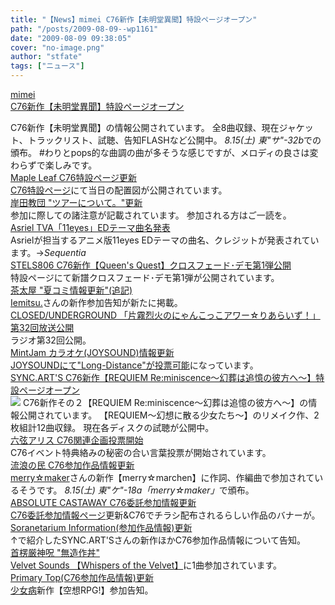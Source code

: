 ```yaml
---
title: "【News】mimei C76新作【未明堂異聞】特設ページオープン"
path: "/posts/2009-08-09--wp1161"
date: "2009-08-09 09:38:05"
cover: "no-image.png"
author: "stfate"
tags: ["ニュース"]
---
```


<style type="text/css">
<!--
p {white-space: pre-wrap};
-->
</style>

<a class="topics" href="http://totsu-kuni.net/" target="_blank">mimei C76新作【未明堂異聞】特設ページオープン</a>
<div class="news">C76新作【未明堂異聞】の情報公開されています。
全8曲収録、現在ジャケット、トラックリスト、試聴、告知FLASHなど公開中。
<em>8.15(土) 東"サ"-32b</em>での頒布。
#わりとpops的な曲調の曲が多そうな感じですが、メロディの良さは変わらずで楽しみです。</div>
<a class="topics" href="http://shimotsukin.com/" target="_blank">Maple Leaf C76特設ページ更新</a>
<div class="news"><a href="http://tieleaf.net/event/c76.html" target="_blank">C76特設ページ</a>にて当日の配置図が公開されています。</div>
<a class="topics" href="http://k-kyoudan.s61.xrea.com/" target="_blank">岸田教団 "ツアーについて。"更新</a>
<div class="news">参加に際しての諸注意が記載されています。
参加される方はご一読を。</div>
<a class="topics" href="http://www.mmv.co.jp/special/11eyes/" target="_blank">Asriel TVA「11eyes」EDテーマ曲名発表</a>
<div class="news">Asrielが担当するアニメ版11eyes EDテーマの曲名、クレジットが発表されています。→<em>Sequentia</em></div>
<a class="topics" href="http://www.stels806.com/" target="_blank">STELS806 C76新作【Queen's Quest】クロスフェード･デモ第1弾公開</a>
<div class="news">特設ページにて新譜クロスフェード･デモ第1弾が公開されています。</div>
<a class="topics" href="http://chata.moo.jp/" target="_blank">茶太屋 "夏コミ情報更新"(追記)</a>
<div class="news"><a href="http://iemitsu.net/" target="_blank">Iemitsu.</a>さんの新作参加告知が新たに掲載。</div>
<a class="topics" href="http://www.nyanhour.com/" target="_blank">CLOSED/UNDERGROUND 「片霧烈火のにゃんこっこアワー☆りあらいず！」第32回放送公開</a>
<div class="news">ラジオ第32回公開。</div>
<a class="topics" href="http://www.mintjam.net/mj/index.html" target="_blank">MintJam カラオケ(JOYSOUND)情報更新</a>
<div class="news"><a href="https://joysound.com/ex/utasuki/request/search.htm?searchKbnGet=2&searchKeyWordGet=MintJam&searchForm%3AsearchButton=1" target="_blank">JOYSOUNDにて"Long-Distance"が投票可能</a>になっています。</div>
<a class="topics" href="http://syncarts.jp/sp/sacd502324/index.html" target="_blank">SYNC.ART'S C76新作【REQUIEM Re:miniscence～幻葬は追憶の彼方へ～】特設ページオープン</a>
<div class="news"><a href="http://syncarts.jp/sp/sacd502324/index.html" target="_blank"><img src="http://syncarts.jp/sp/sacd502324/img/502324bn_l1.jpg"></a>
C76新作その２【REQUIEM Re:miniscence～幻葬は追憶の彼方へ～】の情報公開されています。
【REQUIEM～幻想に散る少女たち～】のリメイク作、2枚組計12曲収録。
現在各ディスクの試聴が公開中。</div>
<a class="topics" href="http://www.rokugen.net/" target="_blank">六弦アリス C76関連企画投票開始</a>
<div class="news">C76イベント特典絡みの秘密の合い言葉投票が開始されています。</div>
<a class="topics" href="http://www5.ocn.ne.jp/~rulotami/" target="_blank">流浪の民 C76参加作品情報更新</a>
<div class="news"><a href="http://merrymaker21.web.fc2.com/speclal.html" target="_blank">merry☆maker</a>さんの新作【merry☆marchen】に作詞、作編曲で参加されているそうです。
<em>8.15(土) 東"ケ"-18a「merry☆maker」</em>で頒布。</div>
<a class="topics" href="http://shule-aroon.sakura.ne.jp/" target="_blank">ABSOLUTE CASTAWAY C76委託参加情報更新</a>
<div class="news"><a href="http://shule-aroon.sakura.ne.jp/2009summer.html" target="_blank">C76委託参加情報ページ</a>更新&C76でチラシ配布されるらしい作品のバナーが。</div>
<a class="topics" href="http://soranetarium.com/" target="_blank">Soranetarium Information(参加作品情報)更新</a>
<div class="news">↑で紹介したSYNC.ART'Sさんの新作ほかC76参加作品情報について告知。</div>
<a class="topics" href="http://www.human-bbq.com/" target="_blank">首楞厳神呪 "無造作丼"</a>
<div class="news"><a href="http://www.p-pr.info/vlvt0901/" target="_blank">Velvet Sounds 【Whispers of the Velvet】</a>に1曲参加されています。</div>
<a class="topics" href="http://primary-yuiko.com/" target="_blank">Primary Top(C76参加作品情報)更新</a>
<div class="news"><a href="http://www.girldisease.com/" target="_blank">少女病</a>新作【空想RPG!】参加告知。</div>
